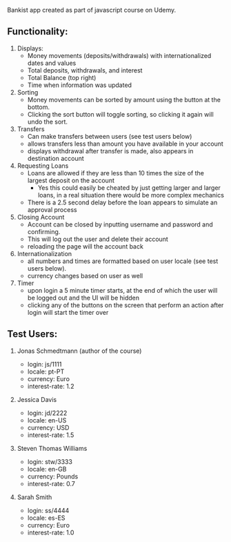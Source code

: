 Bankist app created as part of javascript course on Udemy.

## Functionality:

1. Displays:
   - Money movements (deposits/withdrawals) with internationalized dates and values
   - Total deposits, withdrawals, and interest
   - Total Balance (top right)
   - Time when information was updated
2. Sorting
   - Money movements can be sorted by amount using the button at the bottom.
   - Clicking the sort button will toggle sorting, so clicking it again will undo the sort.
3. Transfers
   - Can make transfers between users (see test users below)
   - allows transfers less than amount you have available in your account
   - displays withdrawal after transfer is made, also appears in destination account
4. Requesting Loans
   - Loans are allowed if they are less than 10 times the size of the largest deposit on the account
     - Yes this could easily be cheated by just getting larger and larger loans, in a real situation there would be more complex mechanics
   - There is a 2.5 second delay before the loan appears to simulate an approval process
5. Closing Account
   - Account can be closed by inputting username and password and confirming.
   - This will log out the user and delete their account
   - reloading the page will the account back
6. Internationalization
   - all numbers and times are formatted based on user locale (see test users below).
   - currency changes based on user as well
7. Timer
   - upon login a 5 minute timer starts, at the end of which the user will be logged out and the UI will be hidden
   - clicking any of the buttons on the screen that perform an action after login will start the timer over

## Test Users:

1. Jonas Schmedtmann (author of the course)

   - login: js/1111
   - locale: pt-PT
   - currency: Euro
   - interest-rate: 1.2

2. Jessica Davis

   - login: jd/2222
   - locale: en-US
   - currency: USD
   - interest-rate: 1.5

3. Steven Thomas Williams

   - login: stw/3333
   - locale: en-GB
   - currency: Pounds
   - interest-rate: 0.7

4. Sarah Smith
   - login: ss/4444
   - locale: es-ES
   - currency: Euro
   - interest-rate: 1.0
